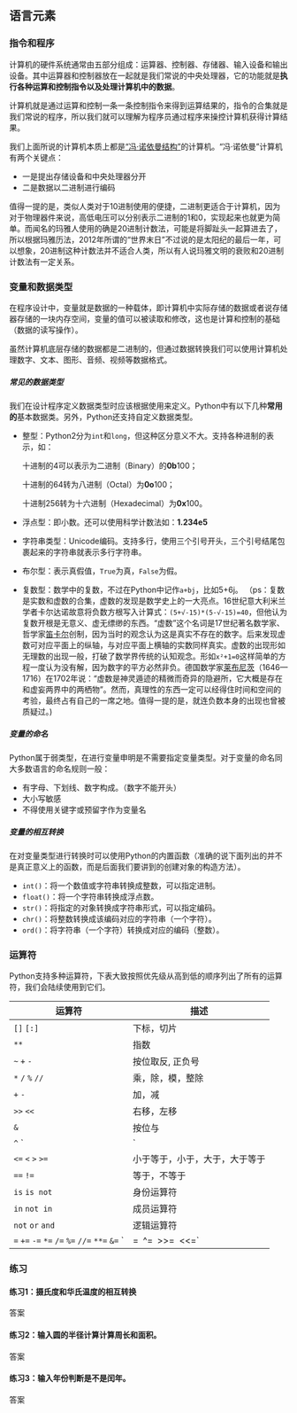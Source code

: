 ## 语言元素

### 指令和程序

计算机的硬件系统通常由五部分组成：运算器、控制器、存储器、输入设备和输出设备。其中运算器和控制器放在一起就是我们常说的中央处理器，它的功能就是**执行各种运算和控制指令以及处理计算机中的数据**。

计算机就是通过运算和控制一条一条控制指令来得到运算结果的，指令的合集就是我们常说的程序，所以我们就可以理解为程序员通过程序来操控计算机获得计算结果。

我们上面所说的计算机本质上都是[“冯·诺依曼结构”](https://zh.wikipedia.org/wiki/%E5%86%AF%C2%B7%E8%AF%BA%E4%BC%8A%E6%9B%BC%E7%BB%93%E6%9E%84)的计算机。“冯·诺依曼”计算机有两个关键点：

+ 一是提出存储设备和中央处理器分开
+ 二是数据以二进制进行编码

值得一提的是，类似人类对于10进制使用的便捷，二进制更适合于计算机，因为对于物理器件来说，高低电压可以分别表示二进制的1和0，实现起来也就更为简单。而闻名的玛雅人使用的确是20进制计数法，可能是将脚趾头一起算进去了，所以根据玛雅历法，2012年所谓的“世界末日”不过说的是太阳纪的最后一年，可以想象，20进制这种计数法并不适合人类，所以有人说玛雅文明的衰败和20进制计数法有一定关系。

### 变量和数据类型

在程序设计中，变量就是数据的一种载体，即计算机中实际存储的数据或者说存储器存储的一块内存空间，变量的值可以被读取和修改，这也是计算和控制的基础（数据的读写操作）。

虽然计算机底层存储的数据都是二进制的，但通过数据转换我们可以使用计算机处理数字、文本、图形、音频、视频等数据格式。

##### 常见的数据类型

我们在设计程序定义数据类型时应该根据使用来定义。Python中有以下几种**常用的**基本数据类。另外，Python还支持自定义数据类型。

+ 整型：Python2分为`int`和`long`，但这种区分意义不大。支持各种进制的表示，如：

  十进制的4可以表示为二进制（Binary）的**0b**100；

  十进制的64转为八进制（Octal）为**0o**100；

  十进制256转为十六进制（Hexadecimal）为**0x**100。

+ 浮点型：即小数。还可以使用科学计数法如：**1.234e5**

+ 字符串类型：Unicode编码。支持多行，使用三个引号开头，三个引号结尾包裹起来的字符串就表示多行字符串。

+ 布尔型：表示真假值，`True`为真，`False`为假。

+ 复数型：数学中的复数，不过在Python中记作`a+bj`，比如5+6j。
  （ps：复数是实数和虚数的合集，虚数的发现是数学史上的一大亮点。16世纪意大利米兰学者卡尔达诺故意将负数方根写入计算式：`(5+√-15)*(5-√-15)=40`，但他认为复数开根是无意义、虚无缥缈的东西。“虚数”这个名词是17世纪著名数学家、哲学家[笛卡尔](https://baike.baidu.com/item/%E7%AC%9B%E5%8D%A1%E5%B0%94)创制，因为当时的观念认为这是真实不存在的数字。后来发现虚数可对应平面上的纵轴，与对应平面上横轴的实数同样真实。虚数的出现形如无理数的出现一般，打破了数学界传统的认知观念。形如`x²+1=0`这样简单的方程一度认为没有解，因为数字的平方必然非负。德国数学家[莱布尼茨](https://baike.baidu.com/item/%E8%8E%B1%E5%B8%83%E5%B0%BC%E8%8C%A8)（1646—1716）在1702年说：“虚数是神灵遁迹的精微而奇异的隐避所，它大概是存在和虚妄两界中的两栖物”。然而，真理性的东西一定可以经得住时间和空间的考验，最终占有自己的一席之地。值得一提的是，就连负数本身的出现也曾被质疑过。)

##### 变量的命名

Python属于弱类型，在进行变量申明是不需要指定变量类型。对于变量的命名同大多数语言的命名规则一般：

+ 有字母、下划线、数字构成。（数字不能开头）
+ 大小写敏感
+ 不得使用关键字或预留字作为变量名

##### 变量的相互转换

在对变量类型进行转换时可以使用Python的内置函数（准确的说下面列出的并不是真正意义上的函数，而是后面我们要讲到的创建对象的构造方法）。

- `int()`：将一个数值或字符串转换成整数，可以指定进制。
- `float()`：将一个字符串转换成浮点数。
- `str()`：将指定的对象转换成字符串形式，可以指定编码。
- `chr()`：将整数转换成该编码对应的字符串（一个字符）。
- `ord()`：将字符串（一个字符）转换成对应的编码（整数）。

### 运算符

Python支持多种运算符，下表大致按照优先级从高到低的顺序列出了所有的运算符，我们会陆续使用到它们。

| 运算符                                                       | 描述                           |
| ------------------------------------------------------------ | ------------------------------ |
| `[]` `[:]`                                                   | 下标，切片                     |
| `**`                                                         | 指数                           |
| `~` `+` `-`                                                  | 按位取反, 正负号               |
| `*` `/` `%` `//`                                             | 乘，除，模，整除               |
| `+` `-`                                                      | 加，减                         |
| `>>` `<<`                                                    | 右移，左移                     |
| `&`                                                          | 按位与                         |
| `^` `|`                                                      | 按位异或，按位或               |
| `<=` `<` `>` `>=`                                            | 小于等于，小于，大于，大于等于 |
| `==` `!=`                                                    | 等于，不等于                   |
| `is`  `is not`                                               | 身份运算符                     |
| `in` `not in`                                                | 成员运算符                     |
| `not` `or` `and`                                             | 逻辑运算符                     |
| `=` `+=` `-=` `*=` `/=` `%=` `//=` `**=` `&=` `|=` `^=` `>>=` `<<=` | （复合）赋值运算符             |

### 练习

#### 练习1：摄氏度和华氏温度的相互转换

答案

#### 练习2：输入圆的半径计算计算周长和面积。

答案

#### 练习3：输入年份判断是不是闰年。

答案